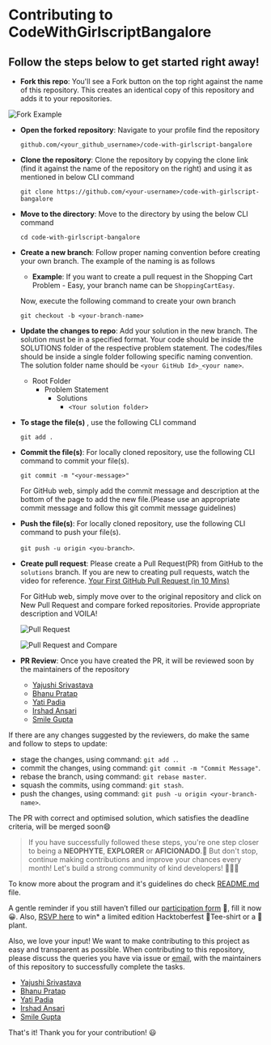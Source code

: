 # Contributing to CodeWithGirlscriptBangalore

## Follow the steps below to get started right away!

- **Fork this repo**: You'll see a Fork button on the top right against the name of this repository. This creates an identical copy of this repository and adds it to your repositories.

![Fork Example](assets/images/fork.png)

- **Open the forked repository**: Navigate to your profile find the repository

  `github.com/<your_github_username>/code-with-girlscript-bangalore`

- **Clone the repository**: Clone the repository by copying the clone link (find it against the name of the repository on the right) and using it as mentioned in below CLI command

  `git clone https://github.com/<your-username>/code-with-girlscript-bangalore`

- **Move to the directory**: Move to the directory by using the below CLI command

  `cd code-with-girlscript-bangalore`

- **Create a new branch**: Follow proper naming convention before creating your own branch. The example of the naming is as follows

  - **Example**: If you want to create a pull request in the Shopping Cart Problem - Easy, your branch name can be `ShoppingCartEasy`.

  Now, execute the following command to create your own branch

  `git checkout -b <your-branch-name>`

- **Update the changes to repo**: Add your solution in the new branch. The solution must be in a specified format. Your code should be inside the SOLUTIONS folder of the respective problem statement. The codes/files should be inside a single folder following specific naming convention. The solution folder name should be `<your GitHub Id>_<your name>`.
  - Root Folder
    - Problem Statement
      - Solutions
        - `<Your solution folder>`
- **To stage the file(s)** , use the following CLI command

  `git add .`

- **Commit the file(s)**: For locally cloned repository, use the following CLI command to commit your file(s).

  `git commit -m "<your-message>"`

  For GitHub web, simply add the commit message and description at the bottom of the page to add the new file.(Please use an appropriate commit message and follow this git commit message guidelines)

- **Push the file(s)**: For locally cloned repository, use the following CLI command to push your file(s).

  `git push -u origin <you-branch>`.

- **Create pull request**: Please create a Pull Request(PR) from GitHub to the `solutions` branch. If you are new to creating pull requests, watch the video for reference. [Your First GitHub Pull Request (in 10 Mins)](https://www.youtube.com/watch?v=dSl_qnWO104)

  For GitHub web, simply move over to the original repository and click on New Pull Request and compare forked repositories. Provide appropriate description and VOILA!

  ![Pull Request](assets/images/pr.png)

  ![Pull Request and Compare](assets/images/pr_compare.png)

- **PR Review**: Once you have created the PR, it will be reviewed soon by the maintainers of the repository

  - [Yajushi Srivastava](https://github.com/yajushiSri)
  - [Bhanu Pratap](https://github.com/ibhanu)
  - [Yati Padia](https://github.com/yati1998)
  - [Irshad Ansari](https://github.com/irshadjsr21)
  - [Smile Gupta](https://github.com/smilegupta)

If there are any changes suggested by the reviewers, do make the same and follow to steps to update:

- stage the changes, using command: `git add .`.
- commit the changes, using command: `git commit -m "Commit Message"`.
- rebase the branch, using command: `git rebase master`.
- squash the commits, using command: `git stash`.
- push the changes, using command: `git push -u origin <your-branch-name>`.

The PR with correct and optimised solution, which satisfies the deadline criteria, will be merged soon😄

> If you have successfully followed these steps, you're one step closer to being a **NEOPHYTE**, **EXPLORER** or **AFICIONADO**.🥳 But don't stop, continue making contributions and improve your chances every month!
> Let's build a strong community of kind developers! 👭👫👬

To know more about the program and it's guidelines do check [README.md](README.md) file.

A gentle reminder if you still haven’t filled our [participation form](https://tinyurl.com/codewithgsblr) 📃, fill it now😀. Also, [RSVP here](https://tinyurl.com/gsblr-hacktoberfest2020) to win\* a limited edition Hacktoberfest 👕Tee-shirt or a 🎍plant.

Also, we love your input! We want to make contributing to this project as easy and transparent as possible. When contributing to this repository, please discuss the queries you have via issue or [email](mailto:girlscriptblr@gmail.com), with the maintainers of this repository to successfully complete the tasks.

- [Yajushi Srivastava](https://github.com/yajushiSri)
- [Bhanu Pratap](https://github.com/ibhanu)
- [Yati Padia](https://github.com/yati1998)
- [Irshad Ansari](https://github.com/irshadjsr21)
- [Smile Gupta](https://github.com/smilegupta)

That's it! Thank you for your contribution! 😃
